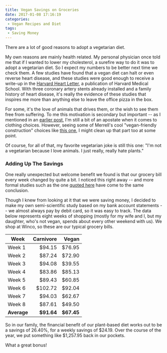 ```yaml
---
title: Vegan Savings on Groceries
date: 2017-01-08 17:16:19
categories:
 - Vegan Recipes and Diet
tags:
 - Saving Money
---
```


There are a lot of good reasons to adopt a vegetarian diet. 

My own reasons are mainly health related. My personal physician once told me that if I wanted to lower my cholesterol, a surefire way to do it was to adopt a vegetarian diet.  So I expect my numbers to be better next time we check them.  <!-- More -->A few studies have found  that a vegan diet can halt or even reverse heart disease, and these studies were good enough to receive a write-up in the [Harvard Heart Letter](http://www.health.harvard.edu/heart-health/halt-heart-disease-with-a-plant-based-oil-free-diet-), a publication of Harvard Medical School. With three coronary artery stents already installed and a family history of heart disease, it's really the evidence of these studies that inspires me more than anything else to leave the office pizza in the box.

For some, it's the love of animals that drives them, or the wish to see them free from suffering. To me this motivation is secondary but important -- as I mentioned in an [earlier post](/Good_Vegetarian_Bad_Vegan/), I'm still a bit of an apostate when it comes to clothing choices.  However, seeing some of Merrell's cool "vegan-friendly construction" choices like [this one](http://www.zappos.com/merrell-capra-sport-gore-tex-black-wild-dove), I might clean up that part too at some point. 

Of course, for all of that, my favorite vegetarian joke is still this one:  "I'm not a vegetarian because I love animals.  I just really, really hate plants."

### Adding Up The Savings
One really unexpected but welcome benefit we found is that our grocery bill every week changed by quite a bit.  I noticed this right away -- and more formal studies such as the one [quoted here](http://www.takepart.com/article/2015/10/12/vegetarian-diet-savings) have come to the same conclusion.

Though I knew from looking at it that we were saving money, I decided to make my own semi-scientific study based on my bank account statements -- we almost always pay by debit card, so it was easy to track. The data below represents eight weeks of shopping (mostly for my wife and I, but my daughter, who's not vegan, spends about every other weekend with us).  We shop at Winco, so these are our typical grocery bills.

|Week|Carnivore|Vegan|
|---|---:|---:|
|Week 1|$94.15|$76.95|
|Week 2|$87.24|$72.90|
|Week 3|$94.08|$39.55|
|Week 4|$83.86|$85.13|
|Week 5|$89.43|$60.85|
|Week 6|$102.72|$92.04|
|Week 7|$94.03|$62.67|
|Week 8|$87.61|$49.50|
|__Average__|__$91.64__|__$67.45__|

So in our family, the financial benefit of our plant-based diet works out to be a savings of 26.40%, for a weekly savings of $24.19. Over the course of the year, we put something like $1,257.95 back in our pockets.

What a great bonus!
